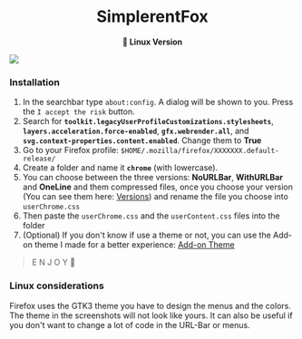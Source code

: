<div align="center">
<h1>SimplerentFox</h1>
<b>🦊 Linux Version</b>
</div>

![](https://github.com/MiguelRAvila/SimplerentFox/blob/master/Images/preview1.png)

### Installation

1. In the searchbar type `about:config`. A dialog will be shown to you. Press the `I accept the risk` button.
2. Search for **`toolkit.legacyUserProfileCustomizations.stylesheets`**, **`layers.acceleration.force-enabled`**, **`gfx.webrender.all`**, and **`svg.context-properties.content.enabled`**. Change them to **True**
3. Go to your Firefox profile: `$HOME/.mozilla/firefox/XXXXXXX.default-release/`
4. Create a folder and name it **`chrome`** (with lowercase).
5. You can choose between the three versions: **NoURLBar**, **WithURLBar** and **OneLine** and them compressed files, once you choose your version (You can see them here: [Versions](#three-versions)) and rename the file you choose into `userChrome.css` 
6. Then paste the `userChrome.css` and the `userContent.css` files into the folder
7. (Optional) If you don't know if use a theme or not, you can use the Add-on theme I made for a better experience: [Add-on Theme](https://addons.mozilla.org/en-US/firefox/addon/simplerentfox/)
 
> E N J O Y 🦊

### Linux considerations

Firefox uses the GTK3 theme you have to design the menus and the colors. The theme in the screenshots will not look like yours. It can also be useful if you don't want to change a lot of code in the URL-Bar or menus.
